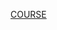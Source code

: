 [COURSE](https://www.youtube.com/watch?v=08lWi4T2Bfg&list=PL_-VfJajZj0UXjlKfBwFX73usByw3Ph9Q&index=4 )